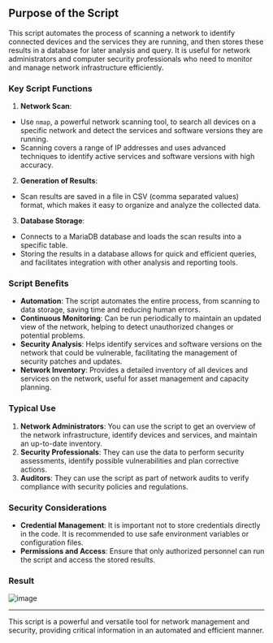 ## Purpose of the Script

This script automates the process of scanning a network to identify connected devices and the services they are running, and then stores these results in a database for later analysis and query. It is useful for network administrators and computer security professionals who need to monitor and manage network infrastructure efficiently.

### Key Script Functions

1. **Network Scan**:

- Use `nmap`, a powerful network scanning tool, to search all devices on a specific network and detect the services and software versions they are running.
- Scanning covers a range of IP addresses and uses advanced techniques to identify active services and software versions with high accuracy.

2. **Generation of Results**:

- Scan results are saved in a file in CSV (comma separated values) format, which makes it easy to organize and analyze the collected data.

3. **Database Storage**:

- Connects to a MariaDB database and loads the scan results into a specific table.
- Storing the results in a database allows for quick and efficient queries, and facilitates integration with other analysis and reporting tools.

### Script Benefits

- **Automation**: The script automates the entire process, from scanning to data storage, saving time and reducing human errors.
- **Continuous Monitoring**: Can be run periodically to maintain an updated view of the network, helping to detect unauthorized changes or potential problems.
- **Security Analysis**: Helps identify services and software versions on the network that could be vulnerable, facilitating the management of security patches and updates.
- **Network Inventory**: Provides a detailed inventory of all devices and services on the network, useful for asset management and capacity planning.

### Typical Use

1. **Network Administrators**: You can use the script to get an overview of the network infrastructure, identify devices and services, and maintain an up-to-date inventory.
2. **Security Professionals**: They can use the data to perform security assessments, identify possible vulnerabilities and plan corrective actions.
3. **Auditors**: They can use the script as part of network audits to verify compliance with security policies and regulations.

### Security Considerations

- **Credential Management**: It is important not to store credentials directly in the code. It is recommended to use safe environment variables or configuration files.
- **Permissions and Access**: Ensure that only authorized personnel can run the script and access the stored results.

### Result
![image](https://github.com/danielcba/nmap-to-database/assets/157246808/bd9d888d-35d8-4111-97c5-3aed501ae9ff)

---

This script is a powerful and versatile tool for network management and security, providing critical information in an automated and efficient manner.
